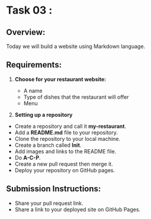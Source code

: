 # Task 03 : 

## Overview:
Today we will build a website using Markdown language.

## Requirements: 

1. **Choose for your restaurant website:**
   - A name
   - Type of dishes that the restaurant will offer
   - Menu

 1. **Setting up a repository**
   - Create a repository and call it  **my-restaurant**.
   - Add a **README.md** file to your repository.
   - Clone the repository to your local machine.
   - Create a branch called  **Init**.
   - Add images and links to the README file.
   - Do **A-C-P**.
   - Create a new pull request then merge it.
   - Deploy your repository on GitHub pages.

## Submission Instructions:
   - Share your pull request link.
   - Share a link to your deployed site on GitHub Pages. 